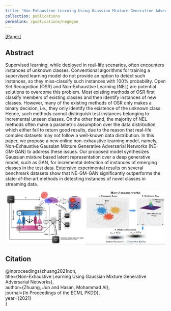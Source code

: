 ```yaml
---
title: "Non-Exhaustive Learning Using Gaussian Mixture Generative Adversarial Networks"
collection: publications
permalink: /publications/negmgan
---
```


[[Paper]](https://2021.ecmlpkdd.org/wp-content/uploads/2021/07/sub_191.pdf)

## Abstract
Supervised learning, while deployed in real-life scenarios, often encounters instances of unknown classes. Conventional algorithms for training a supervised learning model do not provide an option to detect such instances, so they miss-classify such instances with 100% probability. Open Set Recognition (OSR) and Non-Exhaustive Learning (NEL) are potential solutions to overcome this problem. Most existing methods of OSR first classify members of existing classes and then identify instances of new classes. However, many of the existing methods of OSR only makes a binary decision, i.e., they only identify the existence of the unknown class. Hence, such methods cannot distinguish test instances belonging to incremental unseen classes. On the other hand, the majority of NEL methods often make a parametric assumption over the data distribution, which either fail to return good results, due to the reason that real-life complex datasets may not follow a well-known data distribution. In this paper, we propose a new online non-exhaustive learning model, namely, Non-Exhaustive Gaussian Mixture Generative Adversarial Networks (NE-GM-GAN) to address these issues. Our proposed model synthesizes Gaussian mixture based latent representation over a deep generative model, such as GAN, for incremental detection of instances of emerging classes in the test data. Extensive experimental results on several benchmark datasets show that NE-GM-GAN significantly outperforms the state-of-the-art methods in detecting instances of novel classes in streaming data.

<p align="center">
  <img src="/images/pub_img/fig_negmgan.png?raw=true" style="width: 500px;"/> 
</p>

## Citation
@inproceedings{zhuang2021non,  <br>
  title={Non-Exhaustive Learning Using Gaussian Mixture Generative Adversarial Networks},  <br>
  author={Zhuang, Jun and Hasan, Mohammad Al},  <br>
  journal={In Proceedings of the ECML PKDD},  <br>
  year={2021}  <br>
}
